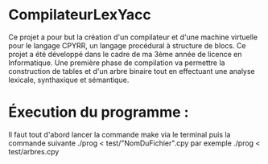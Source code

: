 # CompilateurLexYacc
Ce projet a pour but la création d'un compilateur et d'une machine virtuelle pour le langage CPYRR, un langage procédural à structure de blocs.
Ce projet a été développé dans le cadre de ma 3ème année de licence en Informatique.
Une première phase de compilation va permettre la construction de tables et d'un arbre binaire tout en effectuant une analyse lexicale, synthaxique et sémantique.
# Éxecution du programme : 
Il faut tout d'abord lancer la commande make via le terminal puis la commande suivante
./prog < test/"NomDuFichier".cpy par exemple ./prog < test/arbres.cpy
